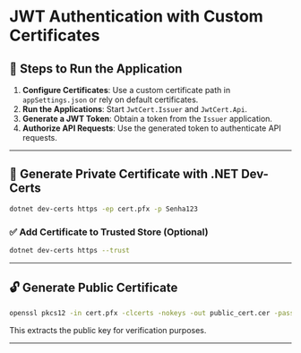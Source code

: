 # JWT Authentication with Custom Certificates

## 📌 Steps to Run the Application

1. **Configure Certificates**: Use a custom certificate path in `appSettings.json` or rely on default certificates.
2. **Run the Applications**: Start `JwtCert.Issuer` and `JwtCert.Api`.
3. **Generate a JWT Token**: Obtain a token from the `Issuer` application.
4. **Authorize API Requests**: Use the generated token to authenticate API requests.

---

## 🔑 Generate Private Certificate with .NET Dev-Certs

```sh
dotnet dev-certs https -ep cert.pfx -p Senha123
```

### ✅ Add Certificate to Trusted Store (Optional)
```sh
dotnet dev-certs https --trust
```

---

## 🔓 Generate Public Certificate

```sh
openssl pkcs12 -in cert.pfx -clcerts -nokeys -out public_cert.cer -passin pass:Senha123
```

This extracts the public key for verification purposes.

---